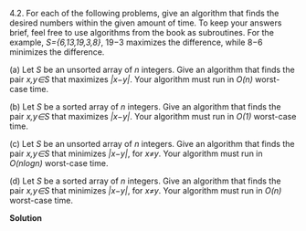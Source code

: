 4.2. For each of the following problems, give an algorithm that finds the desired numbers within the given amount of time. To keep your answers brief, feel free to use algorithms from the book as subroutines. For the example, *S={6,13,19,3,8}*, 19−3 maximizes the difference, while 8−6 minimizes the difference.

(a) Let *S* be an unsorted array of *n* integers. Give an algorithm that finds the pair *x,y∈S* that maximizes *|x−y|*. Your algorithm must run in *O(n)* worst-case time. 

(b) Let *S* be a sorted array of *n* integers. Give an algorithm that finds the pair *x,y∈S* that maximizes *|x−y|*. Your algorithm must run in *O(1)* worst-case time. 

(c) Let *S* be an unsorted array of *n* integers. Give an algorithm that finds the pair *x,y∈S* that minimizes *|x−y|*, for *x≠y*. Your algorithm must run in *O(nlogn)* worst-case time. 

(d) Let *S* be a sorted array of *n* integers. Give an algorithm that finds the pair *x,y∈S* that minimizes *|x−y|*, for *x≠y*. Your algorithm must run in *O(n)* worst-case time.

**Solution**